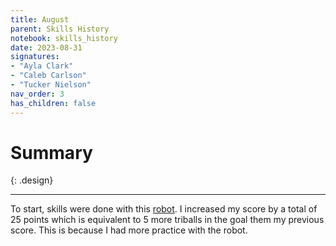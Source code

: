 ```yaml
---
title: August
parent: Skills History
notebook: skills_history
date: 2023-08-31
signatures:
- "Ayla Clark"
- "Caleb Carlson"
- "Tucker Nielson"
nav_order: 3
has_children: false
---
```


# Summary
{: .design}

---
To start, skills were done with this [robot]({{site.url}}/docs/engineering/2023-06-08-ChassisPrototypeTests.html#construct). I increased my score by a total of 25 points which is equivalent to 5 more triballs in the goal them my previous score. This is because I had more practice with the robot.
<canvas id="SkillsHistory" to_date="2023-08-31"></canvas>